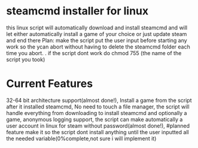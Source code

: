 # steamcmd installer for linux
this linux script will automatically download and install steamcmd and will let either automatically install a game of your choice or just update steam and end there
Plan: make the script put the user input before starting any work so the ycan abort without having to delete the steamcmd folder each time you abort.
. if the script dont work do chmod 755 (the name of the script you took)
# Current Features
32-64 bit architecture support(almost done!),
Install a game from the script after it installed steamcmd,
No need to touch a file manager, the script will handle everything from downloading to install steamcmd and optionally a game,
anonymous logging support,
the script can make automatically a user account in linux for steam without password(almost done!),
#planned feature
make it so the script dont install anything until the user inputted all the needed variable(0%complete,not sure i will implement it)
